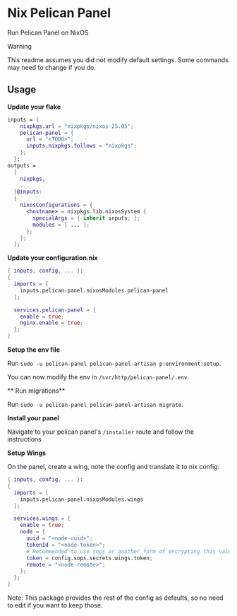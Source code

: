 # Nix Pelican Panel

Run Pelican Panel on NixOS

> [!WARNING]
> This readme assumes you did not modify default settings. Some commands may need to change if you do.

## Usage

**Update your flake**

```nix
inputs = {
    nixpkgs.url = "nixpkgs/nixos-25.05";
    pelican-panel = {
      url = "<TODO>";
      inputs.nixpkgs.follows = "nixpkgs";
    };
  };
outputs =
  {
    nixpkgs,
    ...
  }@inputs:
  {
    nixosConfigurations = {
      <hostname> = nixpkgs.lib.nixosSystem {
        specialArgs = { inherit inputs; };
        modules = [ ... ];
      };
    };
  };
```

**Update your configuration.nix**

```nix
{ inputs, config, ... }:
{
  imports = [
    inputs.pelican-panel.nixosModules.pelican-panel
  ];

  services.pelican-panel = {
    enable = true;
    nginx.enable = true;
  };
}
```

**Setup the env file**

Run `sudo -u pelican-panel pelican-panel-artisan p:environment:setup`.

You can now modify the env in `/svr/http/pelican-panel/.env`.

** Run migrations**

Run `sudo -u pelican-panel pelican-panel-artisan migrate`.

**Install your panel**

Navigate to your pelican panel's `/installer` route and follow the instructions

**Setup Wings**

On the panel, create a wing, note the config and translate it to nix config:

```nix
{ inputs, config, ... }:
{
  imports = [
    inputs.pelican-panel.nixosModules.wings
  ];

  services.wings = {
    enable = true;
    node = {
      uuid = "<node-uuid>";
      tokenId = "<node-token>";
      # Recommended to use sops or another form of encrypting this value
      token = config.sops.secrets.wings.token;
      remote = "<node-remote>";
    };
  };
}
```

Note: This package provides the rest of the config as defaults, so no need to edit if you want to keep those.
